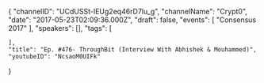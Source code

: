 {
    "channelID": "UCdUSSt-IEUg2eq46rD7lu_g",
    "channelName": "Crypt0",
    "date": "2017-05-23T02:09:36.000Z",
    "draft": false,
    "events": [
        "Consensus 2017"
    ],
    "speakers": [],
    "tags": [

    ],
    "title": "Ep. #476- ThroughBit (Interview With Abhishek & Mouhammed)",
    "youtubeID": "NcsaoM0UIFk"
}

